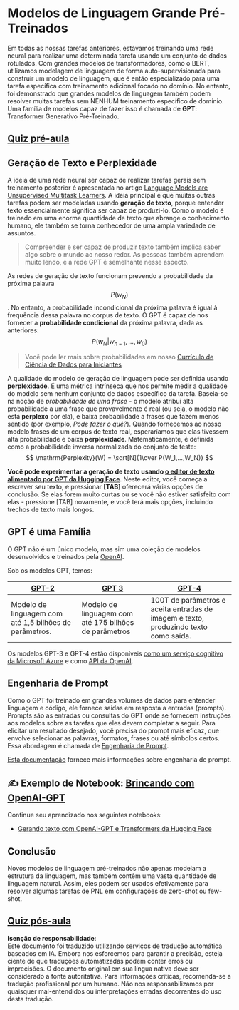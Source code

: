 # Modelos de Linguagem Grande Pré-Treinados

Em todas as nossas tarefas anteriores, estávamos treinando uma rede neural para realizar uma determinada tarefa usando um conjunto de dados rotulados. Com grandes modelos de transformadores, como o BERT, utilizamos modelagem de linguagem de forma auto-supervisionada para construir um modelo de linguagem, que é então especializado para uma tarefa específica com treinamento adicional focado no domínio. No entanto, foi demonstrado que grandes modelos de linguagem também podem resolver muitas tarefas sem NENHUM treinamento específico de domínio. Uma família de modelos capaz de fazer isso é chamada de **GPT**: Transformer Generativo Pré-Treinado.

## [Quiz pré-aula](https://ff-quizzes.netlify.app/en/ai/quiz/39)

## Geração de Texto e Perplexidade

A ideia de uma rede neural ser capaz de realizar tarefas gerais sem treinamento posterior é apresentada no artigo [Language Models are Unsupervised Multitask Learners](https://cdn.openai.com/better-language-models/language_models_are_unsupervised_multitask_learners.pdf). A ideia principal é que muitas outras tarefas podem ser modeladas usando **geração de texto**, porque entender texto essencialmente significa ser capaz de produzi-lo. Como o modelo é treinado em uma enorme quantidade de texto que abrange o conhecimento humano, ele também se torna conhecedor de uma ampla variedade de assuntos.

> Compreender e ser capaz de produzir texto também implica saber algo sobre o mundo ao nosso redor. As pessoas também aprendem muito lendo, e a rede GPT é semelhante nesse aspecto.

As redes de geração de texto funcionam prevendo a probabilidade da próxima palavra $$P(w_N)$$. No entanto, a probabilidade incondicional da próxima palavra é igual à frequência dessa palavra no corpus de texto. O GPT é capaz de nos fornecer a **probabilidade condicional** da próxima palavra, dada as anteriores: $$P(w_N | w_{n-1}, ..., w_0)$$

> Você pode ler mais sobre probabilidades em nosso [Currículo de Ciência de Dados para Iniciantes](https://github.com/microsoft/Data-Science-For-Beginners/tree/main/1-Introduction/04-stats-and-probability)

A qualidade do modelo de geração de linguagem pode ser definida usando **perplexidade**. É uma métrica intrínseca que nos permite medir a qualidade do modelo sem nenhum conjunto de dados específico da tarefa. Baseia-se na noção de *probabilidade de uma frase* - o modelo atribui alta probabilidade a uma frase que provavelmente é real (ou seja, o modelo não está **perplexo** por ela), e baixa probabilidade a frases que fazem menos sentido (por exemplo, *Pode fazer o quê?*). Quando fornecemos ao nosso modelo frases de um corpus de texto real, esperaríamos que elas tivessem alta probabilidade e baixa **perplexidade**. Matematicamente, é definida como a probabilidade inversa normalizada do conjunto de teste:
$$
\mathrm{Perplexity}(W) = \sqrt[N]{1\over P(W_1,...,W_N)}
$$ 

**Você pode experimentar a geração de texto usando [o editor de texto alimentado por GPT da Hugging Face](https://transformer.huggingface.co/doc/gpt2-large)**. Neste editor, você começa a escrever seu texto, e pressionar **[TAB]** oferecerá várias opções de conclusão. Se elas forem muito curtas ou se você não estiver satisfeito com elas - pressione [TAB] novamente, e você terá mais opções, incluindo trechos de texto mais longos.

## GPT é uma Família

O GPT não é um único modelo, mas sim uma coleção de modelos desenvolvidos e treinados pela [OpenAI](https://openai.com). 

Sob os modelos GPT, temos:

| [GPT-2](https://huggingface.co/docs/transformers/model_doc/gpt2#openai-gpt2) | [GPT 3](https://openai.com/research/language-models-are-few-shot-learners) | [GPT-4](https://openai.com/gpt-4) |
| -- | -- | -- |
|Modelo de linguagem com até 1,5 bilhões de parâmetros. | Modelo de linguagem com até 175 bilhões de parâmetros | 100T de parâmetros e aceita entradas de imagem e texto, produzindo texto como saída. |

Os modelos GPT-3 e GPT-4 estão disponíveis [como um serviço cognitivo da Microsoft Azure](https://azure.microsoft.com/en-us/services/cognitive-services/openai-service/#overview?WT.mc_id=academic-77998-cacaste) e como [API da OpenAI](https://openai.com/api/).

## Engenharia de Prompt

Como o GPT foi treinado em grandes volumes de dados para entender linguagem e código, ele fornece saídas em resposta a entradas (prompts). Prompts são as entradas ou consultas do GPT onde se fornecem instruções aos modelos sobre as tarefas que eles devem completar a seguir. Para elicitar um resultado desejado, você precisa do prompt mais eficaz, que envolve selecionar as palavras, formatos, frases ou até símbolos certos. Essa abordagem é chamada de [Engenharia de Prompt](https://learn.microsoft.com/en-us/shows/ai-show/the-basics-of-prompt-engineering-with-azure-openai-service?WT.mc_id=academic-77998-bethanycheum).

[Esta documentação](https://learn.microsoft.com/en-us/semantic-kernel/prompt-engineering/?WT.mc_id=academic-77998-bethanycheum) fornece mais informações sobre engenharia de prompt.

## ✍️ Exemplo de Notebook: [Brincando com OpenAI-GPT](../../../../../lessons/5-NLP/20-LangModels/GPT-PyTorch.ipynb)

Continue seu aprendizado nos seguintes notebooks:

* [Gerando texto com OpenAI-GPT e Transformers da Hugging Face](../../../../../lessons/5-NLP/20-LangModels/GPT-PyTorch.ipynb)

## Conclusão

Novos modelos de linguagem pré-treinados não apenas modelam a estrutura da linguagem, mas também contêm uma vasta quantidade de linguagem natural. Assim, eles podem ser usados efetivamente para resolver algumas tarefas de PNL em configurações de zero-shot ou few-shot.

## [Quiz pós-aula](https://ff-quizzes.netlify.app/en/ai/quiz/40)

**Isenção de responsabilidade**:  
Este documento foi traduzido utilizando serviços de tradução automática baseados em IA. Embora nos esforcemos para garantir a precisão, esteja ciente de que traduções automatizadas podem conter erros ou imprecisões. O documento original em sua língua nativa deve ser considerado a fonte autoritativa. Para informações críticas, recomenda-se a tradução profissional por um humano. Não nos responsabilizamos por quaisquer mal-entendidos ou interpretações erradas decorrentes do uso desta tradução.